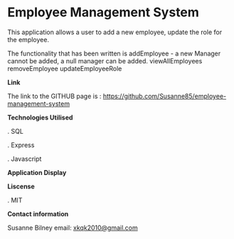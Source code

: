 # Employee Management System
This application allows a user to add a new employee, update the role for the employee.

The functionality that has been written is
addEmployee - a new Manager cannot be added, a null manager can be added.
viewAllEmployees
removeEmployee
updateEmployeeRole

**Link** 

The link to the GITHUB page is : https://github.com/Susanne85/employee-management-system


**Technologies Utilised**

. SQL

. Express 

. Javascript


**Application Display**

**Liscense**

. MIT

**Contact information**

Susanne Bilney 
email: xkqk2010@gmail.com
 